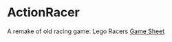 # ActionRacer

A remake of old racing game: Lego Racers
[Game Sheet](https://github.com/ArielGameDev/ActionRacer/blob/main/Action%20Racer.pdf)
